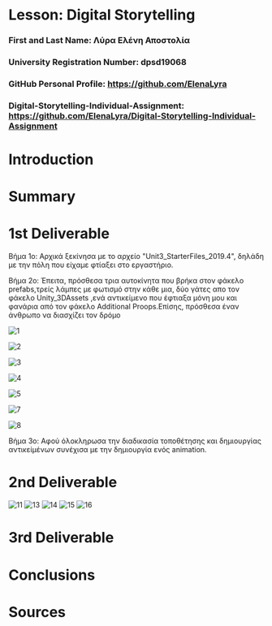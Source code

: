 # Lesson: Digital Storytelling

### First and Last Name: Λύρα Ελένη Αποστολία 
### University Registration Number: dpsd19068
### GitHub Personal Profile: https://github.com/ElenaLyra
### Digital-Storytelling-Individual-Assignment: https://github.com/ElenaLyra/Digital-Storytelling-Individual-Assignment

# Introduction



# Summary


# 1st Deliverable
Βήμα 1ο:
  Αρχικά ξεκίνησα με το αρχείο "Unit3_StarterFiles_2019.4", δηλάδη με την πόλη που είχαμε φτίαξει στο εργαστήριο. 
  
  Βήμα 2ο: Έπειτα, πρόσθεσα τρια αυτοκίνητα που βρήκα στον φάκελο prefabs,τρείς λάμπες με  φωτισμό στην κάθε μια, δύο γάτες απο τον φάκελο Unity_3DAssets ,ενά αντικείμενο που έφτιαξα μόνη μου και φανάρια από τον φάκελο Additional Proops.Επίσης, πρόσθεσα έναν άνθρωπο να διασχίζει τον δρόμο 
  
  ![1](https://user-images.githubusercontent.com/100956158/227538657-b14e70b2-4e1d-40ba-bf83-193af593d741.png) 
  
  ![2](https://user-images.githubusercontent.com/100956158/227539012-c57f8779-0d90-4062-8ea4-ea3491df3931.png)
 
  ![3](https://user-images.githubusercontent.com/100956158/227539232-de0ce1ff-5009-46da-b483-70fd183d74af.png)
  
  ![4](https://user-images.githubusercontent.com/100956158/227539577-7a2427fe-05c4-4248-91c0-98b7586ca880.png)
  
  ![5](https://user-images.githubusercontent.com/100956158/227540282-b002ec3f-efba-4117-8550-d55049289661.png)
  
  ![7](https://user-images.githubusercontent.com/100956158/227540313-4e28ca60-a300-473e-9f99-f06b806a2396.png)
  
  ![8](https://user-images.githubusercontent.com/100956158/227540343-c5be93e2-65f4-4886-8d62-b161ed0cae4b.png)
  
  
  
  Βήμα 3ο:
  Αφού όλοκληρωσα την διαδικασία τοποθέτησης και δημιουργίας αντικείμένων συνέχισα με την δημιουργία ενός animation. 


# 2nd Deliverable
![11](https://user-images.githubusercontent.com/100956158/236689662-2fd46a15-bb8e-4a60-96ba-d3000412e9cc.png)
![13](https://user-images.githubusercontent.com/100956158/236689688-cef8aafe-2231-4237-a0cb-33f5ad6cce02.png)
![14](https://user-images.githubusercontent.com/100956158/236689701-35e1af5e-4183-4c8e-b1da-bd3a0fcc9cd1.png)
![15](https://user-images.githubusercontent.com/100956158/236689718-65ffb9ba-c8b0-46f0-9545-dc732631a661.png)
![16](https://user-images.githubusercontent.com/100956158/236689724-0d7a6680-e376-4a52-b038-e66df7600f36.png)


# 3rd Deliverable 


# Conclusions


# Sources
